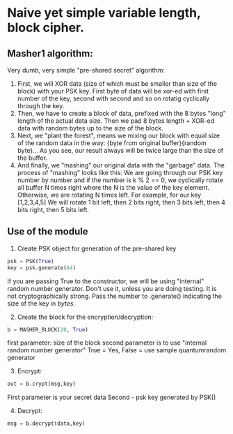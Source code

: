 # Naive yet simple variable length, block cipher.

## Masher1 algorithm:

Very dumb, very simple "pre-shared secret" algorithm:

1. First, we will XOR data (size of which must be smaller than size of the block) with your PSK key. First byte of data will be xor-ed with first number of the key, second with second and so on rotatig cyclically through the key.
2. Then, we have to create a block of data, prefixed with the 8 bytes "long" length of the actual data size. Then we pad 8 bytes length + XOR-ed data with random bytes up to the size of the block.
3. Next, we "plant the forest", means we mixing our block with equal size of the random data in the way: {byte from original buffer}{random byte}... As you see, our result always will be twice large than the size of the buffer.
4. And finally, we "mashing" our original data with the "garbage" data. The process of "mashing" looks like this: We are going through our PSK key number by number and if the number is k % 2 == 0, we cyclically rotate all buffer N times right where the N is the value of the key element. Otherwise, we are rotating N times left. For example, for our key [1,2,3,4,5]
We will rotate 1 bit left, then 2 bits right, then 3 bits left, then 4 bits right, then 5 bits left.

## Use of the module

1. Create PSK object for generation of the pre-shared key

```python
psk = PSK(True)
key = psk.generate(64)
```
If you are passing True to the constructor, we will be using "internal" random number generator. Don't use it, unless you are doing testing. It is not cryptographically strong. Pass the number to .generate() indicating the size of the key in *bytes*.

2. Create the block for the encryption/decryption:

```python
b = MASHER_BLOCK(20, True)
```

first parameter: size of the block
second parameter is to use "internal random number generator" True = Yes, False = use sample quantumrandom generator

3. Encrypt:

```python
out = b.crypt(msg,key)
```
First parameter is your secret data
Second - psk key generated by PSK()

4. Decrypt:

```python
msg = b.decrypt(data,key)
```
